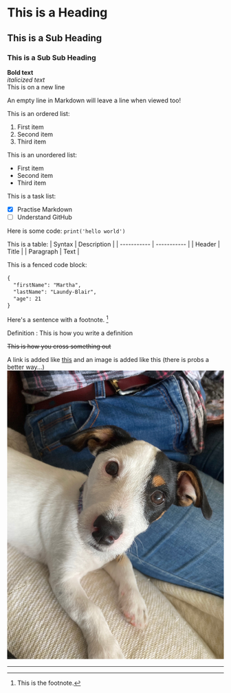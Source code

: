 # This is a Heading
## This is a Sub Heading
### This is a Sub Sub Heading
**Bold text**\
*italicized text*\
This is on a new line

An empty line in Markdown will leave a line when viewed too!

This is an ordered list:
1. First item
2. Second item
3. Third item

This is an unordered list:
- First item
- Second item
- Third item

This is a task list:
- [x] Practise Markdown
- [ ] Understand GitHub

Here is some code:
`print('hello world')`

This is a table:
| Syntax | Description |
| ----------- | ----------- |
| Header | Title |
| Paragraph | Text |

This is a fenced code block:
```
{
  "firstName": "Martha",
  "lastName": "Laundy-Blair",
  "age": 21
}
```
Here's a sentence with a footnote. [^1]

[^1]: This is the footnote.

Definition
: This is how you write a definition

~~This is how you cross something out~~

A link is added like
[this](https://myku.space)
and an image is added like this (there is probs a better way...)
![main](IMG_3835.jpeg)

---
